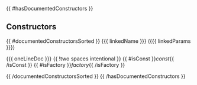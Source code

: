 {{ #hasDocumentedConstructors }}
## Constructors

{{ #documentedConstructorsSorted }}
{{{ linkedName }}} ({{{ linkedParams }}})

{{{ oneLineDoc }}}  {{ !two spaces intentional }}
{{ #isConst }}_const_{{ /isConst }} {{ #isFactory }}_factory_{{ /isFactory }}

{{ /documentedConstructorsSorted }}
{{ /hasDocumentedConstructors }}